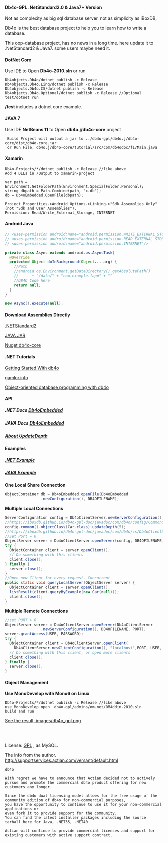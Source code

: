 #### Db4o-GPL .NetStandard2.0 & Java7+ Version

Not as complexity as big sql database server, not as simplicity as iBoxDB,

Db4o is the best database project to help you to learn how to write a database.

This oop-database project, has no news in a long time. 
here update it to .NetStandard2 & Java7. some users maybe need it.


#### DotNet Core

Use IDE to Open **Db4o-2010.sln**  or run
```
Db4objects.Db4o/dotnet publish -c Release
Db4objects.Db4o.Linq/dotnet publish -c Release
Db4objects.Db4o.CS/dotnet publish -c Release
Db4objects.Db4o.Optional/dotnet publish -c Release //Optional 
test/dotnet run
```
**/test** includes a dotnet core example.


#### JAVA 7
Use IDE **NetBeans 11** to Open **db4o.j/db4o-core** project
```
 Build Project will output a jar to ../db4o-gpl/db4o.j/db4o-core/dist/db4o-core.jar
 or Run File, db4o.j/db4o-core/tutorial/src/com/db4odoc/f1/Main.java 
```

#### Xamarin

```
Db4o-Projects/*/dotnet publish -c Release //like above
Add 4 DLLs in /Output to xamarin-project

var path = Environment.GetFolderPath(Environment.SpecialFolder.Personal);
string dbpath = Path.Combine(path, "x.db");
db = Db4oEmbedded.OpenFile(dbpath);

Project Properities->Android Options->Linking->"Sdk Assemblies Only" (not "Sdk and User Assemblies").
Permission: Read/Write_External_Storage, INTERNET
```

#### Android Java

```java
// <uses-permission android:name="android.permission.WRITE_EXTERNAL_STORAGE"/>
// <uses-permission android:name="android.permission.READ_EXTERNAL_STORAGE"/>
// <uses-permission android:name="android.permission.INTERNET"/>

private class Async extends android.os.AsyncTask{
  @Override  
  protected Object doInBackground(Object... arg) {
    //Path 
    //android.os.Environment.getDataDirectory().getAbsolutePath()
    //		+ "/data/" + "com.example.fapp" + ""
    //DB4O Code here 
    return null;
  }
}

new Async().execute(null);
```

#### Download Assemblies Directly

[.NETStandard2](https://github.com/iboxdb/db4o-gpl/tree/master/db4o.net/Output/netstandard2.0)

[JAVA JAR](https://github.com/iboxdb/db4o-gpl/tree/master/db4o.j/db4o-core/dist) 

[Nuget db4o-core](https://www.nuget.org/packages/db4o-core/)


#### .NET Tutorials

[Getting Started With db4o](https://dzone.com/refcardz/getting-started-db4o)

[gamlor.info](https://www.gamlor.info/wordpress/tag/db4o/)

[Object-oriented database programming with db4o](https://www.codeproject.com/articles/17946/object-oriented-database-programming-with-db4o)


#### API

##### .NET Docs  [Db4oEmbedded](https://iboxdb.github.io/db4o-gpl-doc/output/api/Db4objects.Db4o/Db4oEmbedded/)

##### JAVA Docs [Db4oEmbedded](https://iboxdb.github.io/db4o-gpl-doc/javadoc/com/db4o/Db4oEmbedded.html)

##### [About UpdateDepth](https://iboxdb.github.io/db4o-gpl-doc/output/api/Db4objects.Db4o.Config/ICommonConfiguration/69C8CF73)
 

#### Examples

#####  [.NET Example](https://github.com/iboxdb/db4o-gpl/blob/master/db4o.net/Db4odoc.Tutorial.Chapters/F1/Chapter6/ClientServerExample.cs)

##### [JAVA Example](https://github.com/iboxdb/db4o-gpl/blob/master/db4o.j/db4o-core/tutorial/src/com/db4odoc/f1/chapter6/ClientServerExample.java)

**One Local Share Connection**
```java
ObjectContainer db = Db4oEmbedded.openFile(Db4oEmbedded
				.newConfiguration(), DB4OFILENAME);
```

**Multiple Local Connections**
```java
ServerConfiguration config = Db4oClientServer.newServerConfiguration();
//https://iboxdb.github.io/db4o-gpl-doc/javadoc/com/db4o/config/CommonConfiguration.html#updateDepth(int)
config.common().objectClass(Car.class).updateDepth(5);
//https://iboxdb.github.io/db4o-gpl-doc/javadoc/com/db4o/cs/Db4oClientServer.html#openServer(com.db4o.cs.config.ServerConfiguration,java.lang.String,int)
//Set Port = 0
ObjectServer server = Db4oClientServer.openServer(config, DB4OFILENAME, 0);
try {
  ObjectContainer client = server.openClient();
  // Do something with this clients
  client.close();
} finally {
  server.close();
}
//Open new Client for every request. Concurrent
public static void queryLocalServer(ObjectServer server) {
  ObjectContainer client = server.openClient();
  listResult(client.queryByExample(new Car(null)));
  client.close();
}
```

**Multiple Remote Connections**
```java
//set PORT > 0
ObjectServer server = Db4oClientServer.openServer(Db4oClientServer
				.newServerConfiguration(), DB4OFILENAME, PORT);
server.grantAccess(USER, PASSWORD);
try {
  ObjectContainer client = Db4oClientServer.openClient(
    Db4oClientServer.newClientConfiguration(), "localhost",PORT, USER, PASSWORD);
  // Do something with this client, or open more clients
  client.close();
} finally {
  server.close();
}
```

#### Object Management

**Use MonoDevelop with Mono6 on Linux**

```
Db4o-Projects/*/dotnet publish -c Release //like above
use MonoDevelop open  db4o-gpl/admins/om.net/OMAddin-2010.sln 
build and run
```

[See the result, images/db4o_gpl.png](https://iboxdb.github.io/db4o-gpl-doc/images/db4o_gpl.png)

<br> 
<br> 

License: [GPL](https://github.com/iboxdb/db4o-gpl/blob/master/db4o.net/db4o.license/db4o.license.html) , as MySQL.


The info from the author. 
http://supportservices.actian.com/versant/default.html
```
db4o

With regret we have to announce that Actian decided not to actively pursue and promote the commercial db4o product offering for new customers any longer.

Since the db4o dual licensing model allows for the free usage of the community edition of db4o for non-commercial purposes, 
you have the opportunity to continue to use it for your non-commercial applications or
even fork it to provide support for the community.
You can find the latest installer packages including the source tarball here for Java, .NET35, .NET40

Actian will continue to provide commercial licenses and support for existing customers with active support contract.
 
```
 
